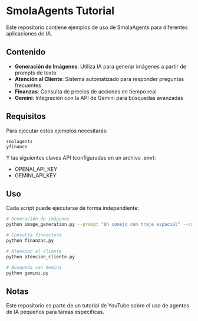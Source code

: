 # SmolaAgents Tutorial

Este repositorio contiene ejemplos de uso de SmolaAgents para diferentes aplicaciones de IA.

## Contenido

- **Generación de Imágenes**: Utiliza IA para generar imágenes a partir de prompts de texto
- **Atención al Cliente**: Sistema automatizado para responder preguntas frecuentes
- **Finanzas**: Consulta de precios de acciones en tiempo real
- **Gemini**: Integración con la API de Gemini para búsquedas avanzadas

## Requisitos

Para ejecutar estos ejemplos necesitarás:

```
smolagents
yfinance
```

Y las siguientes claves API (configuradas en un archivo .env):
- OPENAI_API_KEY
- GEMINI_API_KEY

## Uso

Cada script puede ejecutarse de forma independiente:

```bash
# Generación de imágenes
python image_generation.py --prompt "Un conejo con traje espacial" --count 2

# Consulta financiera
python finanzas.py

# Atención al cliente
python atencion_cliente.py

# Búsqueda con Gemini
python gemini.py
```

## Notas

Este repositorio es parte de un tutorial de YouTube sobre el uso de agentes de IA pequeños para tareas específicas.
